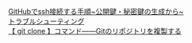 [GitHubでssh接続する手順~公開鍵・秘密鍵の生成から~](https://qiita.com/shizuma/items/2b2f873a0034839e47ce)  
[トラブルシューティング](https://docs.unity3d.com/ja/2019.4/Manual/upm-errors.html)  
[【 git clone 】コマンド――Gitのリポジトリを複製する](https://atmarkit.itmedia.co.jp/ait/articles/2003/05/news006.html)  
